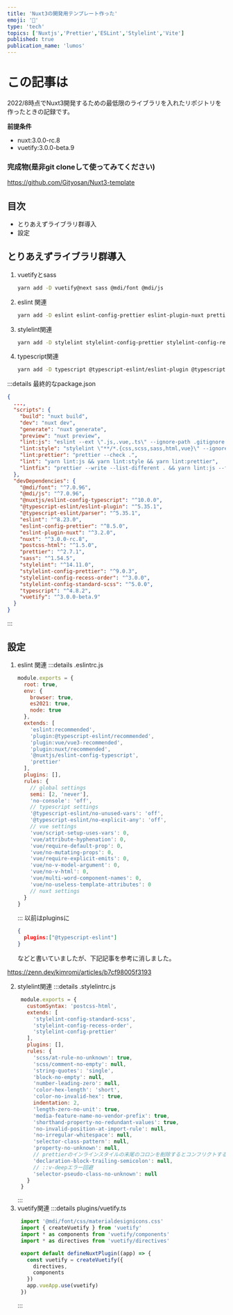 ```yaml
---
title: 'Nuxt3の開発用テンプレート作った'
emoji: '🩻'
type: 'tech'
topics: ['Nuxtjs','Prettier','ESLint','Stylelint','Vite']
published: true
publication_name: 'lumos'
---
```


# この記事は
2022/8時点でNuxt3開発するための最低限のライブラリを入れたリポジトリを作ったときの記録です。

**前提条件**
- nuxt:3.0.0-rc.8
- vuetify:3.0.0-beta.9
### 完成物(是非git cloneして使ってみてください)
https://github.com/Gityosan/Nuxt3-template

## 目次
- とりあえずライブラリ群導入
- 設定
## とりあえずライブラリ群導入
1. vuetifyとsass
   ```bash
   yarn add -D vuetify@next sass @mdi/font @mdi/js
   ```
2. eslint 関連
   ```bash
   yarn add -D eslint eslint-config-prettier eslint-plugin-nuxt prettier
   ```
3. stylelint関連
   ```bash
   yarn add -D stylelint stylelint-config-prettier stylelint-config-recess-order　stylelint-config-standard-scss postcss-html
   ```
4. typescript関連
   ```bash
   yarn add -D typescript @typescript-eslint/eslint-plugin @typescript-eslint/parser @nuxtjs/eslint-config-typescript
   ```

:::details 最終的なpackage.json
```json
{
  ...,
  "scripts": {
    "build": "nuxt build",
    "dev": "nuxt dev",
    "generate": "nuxt generate",
    "preview": "nuxt preview",
    "lint:js": "eslint --ext \".js,.vue,.ts\" --ignore-path .gitignore .",
    "lint:style": "stylelint \"**/*.{css,scss,sass,html,vue}\" --ignore-path .gitignore",
    "lint:prettier": "prettier --check .",
    "lint": "yarn lint:js && yarn lint:style && yarn lint:prettier",
    "lintfix": "prettier --write --list-different . && yarn lint:js --fix && yarn lint:style --fix"
  },
  "devDependencies": {
    "@mdi/font": "^7.0.96",
    "@mdi/js": "^7.0.96",
    "@nuxtjs/eslint-config-typescript": "^10.0.0",
    "@typescript-eslint/eslint-plugin": "^5.35.1",
    "@typescript-eslint/parser": "^5.35.1",
    "eslint": "^8.23.0",
    "eslint-config-prettier": "^8.5.0",
    "eslint-plugin-nuxt": "^3.2.0",
    "nuxt": "^3.0.0-rc.8",
    "postcss-html": "^1.5.0",
    "prettier": "^2.7.1",
    "sass": "^1.54.5",
    "stylelint": "^14.11.0",
    "stylelint-config-prettier": "^9.0.3",
    "stylelint-config-recess-order": "^3.0.0",
    "stylelint-config-standard-scss": "^5.0.0",
    "typescript": "^4.8.2",
    "vuetify": "^3.0.0-beta.9"
  }
}
```
:::

## 設定

1. eslint 関連
   :::details .eslintrc.js
    ```javascript
    module.exports = {
      root: true,
      env: {
        browser: true,
        es2021: true,
        node: true
      },
      extends: [
        'eslint:recommended',
        'plugin:@typescript-eslint/recommended',
        'plugin:vue/vue3-recommended',
        'plugin:nuxt/recommended',
        '@nuxtjs/eslint-config-typescript',
        'prettier'
      ],
      plugins: [],
      rules: {
        // global settings
        semi: [2, 'never'],
        'no-console': 'off',
        // typescript settings
        '@typescript-eslint/no-unused-vars': 'off',
        '@typescript-eslint/no-explicit-any': 'off',
        // vue settings
        'vue/script-setup-uses-vars': 0,
        'vue/attribute-hyphenation': 0,
        'vue/require-default-prop': 0,
        'vue/no-mutating-props': 0,
        'vue/require-explicit-emits': 0,
        'vue/no-v-model-argument': 0,
        'vue/no-v-html': 0,
        'vue/multi-word-component-names': 0,
        'vue/no-useless-template-attributes': 0
        // nuxt settings
      }
    }
    ```
    :::
    以前はpluginsに
    ```json
    {
      plugins:["@typescript-eslint"]
    }
    ```
    などと書いていましたが、下記記事を参考に消しました。
    
  https://zenn.dev/kimromi/articles/b7cf98005f3193

2. stylelint関連
   :::details .stylelintrc.js
   ```javascript
    module.exports = {
      customSyntax: 'postcss-html',
      extends: [
        'stylelint-config-standard-scss',
        'stylelint-config-recess-order',
        'stylelint-config-prettier'
      ],
      plugins: [],
      rules: {
        'scss/at-rule-no-unknown': true,
        'scss/comment-no-empty': null,
        'string-quotes': 'single',
        'block-no-empty': null,
        'number-leading-zero': null,
        'color-hex-length': 'short',
        'color-no-invalid-hex': true,
        indentation: 2,
        'length-zero-no-unit': true,
        'media-feature-name-no-vendor-prefix': true,
        'shorthand-property-no-redundant-values': true,
        'no-invalid-position-at-import-rule': null,
        'no-irregular-whitespace': null,
        'selector-class-pattern': null,
        'property-no-unknown': null,
        // prettierのインラインスタイルの末尾のコロンを削除するとコンフリクトするため、回避設定
        'declaration-block-trailing-semicolon': null,
        // ::v-deepエラー回避
        'selector-pseudo-class-no-unknown': null
      }
    }
   ```
   :::
3. vuetify関連
   :::details plugins/vuetify.ts
   ```javascript
    import '@mdi/font/css/materialdesignicons.css'
    import { createVuetify } from 'vuetify'
    import * as components from 'vuetify/components'
    import * as directives from 'vuetify/directives'

    export default defineNuxtPlugin((app) => {
      const vuetify = createVuetify({
        directives,
        components
      })
      app.vueApp.use(vuetify)
    })
   ```
   :::